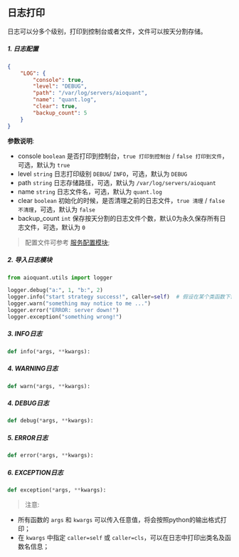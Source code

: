 
## 日志打印

日志可以分多个级别，打印到控制台或者文件，文件可以按天分割存储。


##### 1. 日志配置
```json
{
    "LOG": {
        "console": true,
        "level": "DEBUG",
        "path": "/var/log/servers/aioquant",
        "name": "quant.log",
        "clear": true,
        "backup_count": 5
    }
}
```
**参数说明**:
- console `boolean` 是否打印到控制台，`true 打印到控制台` / `false 打印到文件`，可选，默认为 `true`
- level `string` 日志打印级别 `DEBUG`/ `INFO`，可选，默认为 `DEBUG`
- path `string` 日志存储路径，可选，默认为 `/var/log/servers/aioquant`
- name `string` 日志文件名，可选，默认为 `quant.log`
- clear `boolean` 初始化的时候，是否清理之前的日志文件，`true 清理` / `false 不清理`，可选，默认为 `false`
- backup_count `int` 保存按天分割的日志文件个数，默认0为永久保存所有日志文件，可选，默认为 `0`

> 配置文件可参考 [服务配置模块](../configure/README.md);


##### 2. 导入日志模块

```python
from aioquant.utils import logger

logger.debug("a:", 1, "b:", 2)
logger.info("start strategy success!", caller=self)  # 假设在某个类函数下调用，可以打印类名和函数名
logger.warn("something may notice to me ...")
logger.error("ERROR: server down!")
logger.exception("something wrong!")
```


##### 3. INFO日志
```python
def info(*args, **kwargs):
```

##### 4. WARNING日志
```python
def warn(*args, **kwargs):
```

##### 4. DEBUG日志
```python
def debug(*args, **kwargs):
```

##### 5. ERROR日志
````python
def error(*args, **kwargs):
````

##### 6. EXCEPTION日志
```python
def exception(*args, **kwargs):
```


> 注意:
- 所有函数的 `args` 和 `kwargs` 可以传入任意值，将会按照python的输出格式打印；
- 在 `kwargs` 中指定 `caller=self` 或 `caller=cls`，可以在日志中打印出类名及函数名信息；
